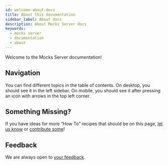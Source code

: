 ```yaml
---
id: welcome-about-docs
title: About this documentation
sidebar_label: About docs
description: About Mocks Server docs
keywords:
  - mocks server
  - documentation
  - about
---
```


Welcome to the Mocks Server documentation!

## Navigation

You can find different topics in the table of contents. On desktop, you should see it in the left sidebar. On mobile, you should see it after pressing an icon with arrows in the top left corner.

## Something Missing?

If you have ideas for more “How To” recipes that should be on this page, [let us know][issues-url] or [contribute some][repo-docs-url]!

## Feedback
We are always open to [your feedback][issues-url].

[issues-url]: https://github.com/mocks-server/website/issues
[repo-docs-url]: https://github.com/mocks-server/website/tree/master/docs/